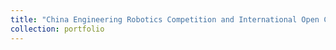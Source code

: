 ```yaml
---
title: "China Engineering Robotics Competition and International Open Championship, 2021"
collection: portfolio
---
```


